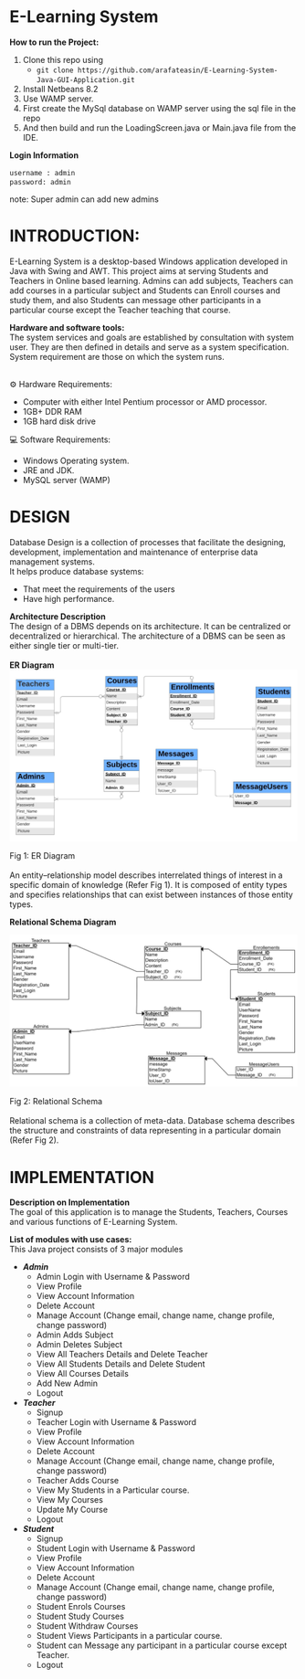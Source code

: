 # **E-Learning System**

**How to run the Project:**

1. Clone this repo using
   - `git clone https://github.com/arafateasin/E-Learning-System-Java-GUI-Application.git`
2. Install Netbeans 8.2
3. Use WAMP server.
4. First create the MySql database on WAMP server using the sql file in the repo
5. And then build and run the LoadingScreen.java or Main.java file from the IDE.

**Login Information** <br>

```
username : admin
password: admin
```

note: Super admin can add new admins

# INTRODUCTION: 

E-Learning System is a desktop-based Windows application developed in Java with Swing and AWT. This project aims at serving Students and Teachers in Online based learning.
Admins can add subjects, Teachers can add courses in a particular subject and Students can Enroll courses and study them, and also Students can message other participants in a particular course except the Teacher teaching that course.

**Hardware and software tools:**<br>
The system services and goals are established by consultation with system user. They are then defined in details and serve as a system specification. System requirement are those on which the system runs.<br><br>

⚙️ Hardware Requirements:<br>

- Computer with either Intel Pentium processor or AMD processor.<br>
- 1GB+ DDR RAM<br>
- 1GB hard disk drive<br>

💻 Software Requirements:<br>

- Windows Operating system.<br>
- JRE and JDK.<br>
- MySQL server (WAMP)<br>

# DESIGN<br>

Database Design is a collection of processes that facilitate the designing, development, implementation and maintenance of enterprise data management systems.<br>
It helps produce database systems:<br>

- That meet the requirements of the users<br>
- Have high performance.<br>

**Architecture Description** <br>
The design of a DBMS depends on its architecture. It can be centralized or decentralized or hierarchical. The architecture of a DBMS can be seen as either single tier or multi-tier.<br><br>
**ER Diagram**
![image.png](diagrams/ER_Diagram.jpg)

Fig 1: ER Diagram <br><br>
An entity–relationship model describes interrelated things of interest in a specific domain of knowledge (Refer Fig 1). It is composed of entity types and specifies relationships that can exist between instances of those entity types.

**Relational Schema Diagram**

![image_1.png](diagrams/Relatoinal_Schema.jpg)

Fig 2: Relational Schema <br><br>
Relational schema is a collection of meta-data. Database schema describes the structure and constraints of data representing in a particular domain (Refer Fig 2).

# IMPLEMENTATION <br>

**Description on Implementation**<br>
The goal of this application is to manage the Students, Teachers, Courses and various functions of E-Learning System.

**List of modules with use cases:**<br>
This Java project consists of 3 major modules

- **_Admin_**<br>
  - Admin Login with Username & Password<br>
  - View Profile<br>
  - View Account Information<br>
  - Delete Account<br>
  - Manage Account (Change email, change name, change profile, change password)<br>
  - Admin Adds Subject<br>
  - Admin Deletes Subject<br>
  - View All Teachers Details and Delete Teacher<br>
  - View All Students Details and Delete Student<br>
  - View All Courses Details<br>
  - Add New Admin<br>
  - Logout<br>
- **_Teacher_**<br>
  - Signup<br>
  - Teacher Login with Username & Password<br>
  - View Profile<br>
  - View Account Information<br>
  - Delete Account<br>
  - Manage Account (Change email, change name, change profile, change password)<br>
  - Teacher Adds Course<br>
  - View My Students in a Particular course.<br>
  - View My Courses<br>
  - Update My Course<br>
  - Logout<br>
- **_Student_**<br>
  - Signup<br>
  - Student Login with Username & Password<br>
  - View Profile<br>
  - View Account Information<br>
  - Delete Account<br>
  - Manage Account (Change email, change name, change profile, change password)<br>
  - Student Enrols Courses<br>
  - Student Study Courses<br>
  - Student Withdraw Courses<br>
  - Student Views Participants in a particular course.<br>
  - Student can Message any participant in a particular course except Teacher.<br>
  - Logout<br>
